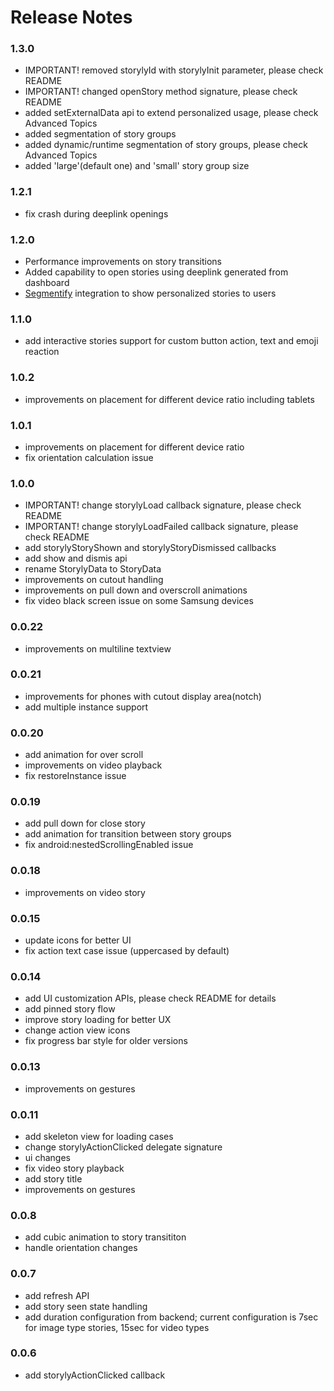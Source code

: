 # Release Notes
### 1.3.0
* IMPORTANT! removed storylyId with storylyInit parameter, please check README
* IMPORTANT! changed openStory method signature, please check README
* added setExternalData api to extend personalized usage, please check Advanced Topics
* added segmentation of story groups
* added dynamic/runtime segmentation of story groups, please check Advanced Topics
* added 'large'(default one) and 'small' story group size 

### 1.2.1
* fix crash during deeplink openings

### 1.2.0
* Performance improvements on story transitions
* Added capability to open stories using deeplink generated from dashboard
* [Segmentify](https://www.segmentify.com/) integration to show personalized stories to users

### 1.1.0
* add interactive stories support for custom button action, text and emoji reaction

### 1.0.2
* improvements on placement for different device ratio including tablets

### 1.0.1
* improvements on placement for different device ratio
* fix orientation calculation issue

### 1.0.0
* IMPORTANT! change storylyLoad callback signature, please check README
* IMPORTANT! change storylyLoadFailed callback signature, please check README
* add storylyStoryShown and storylyStoryDismissed callbacks
* add show and dismis api
* rename StorylyData to StoryData
* improvements on cutout handling
* improvements on pull down and overscroll animations
* fix video black screen issue on some Samsung devices

### 0.0.22
* improvements on multiline textview

### 0.0.21
* improvements for phones with cutout display area(notch)
* add multiple instance support

### 0.0.20
* add animation for over scroll 
* improvements on video playback
* fix restoreInstance issue

### 0.0.19
* add pull down for close story
* add animation for transition between story groups
* fix android:nestedScrollingEnabled issue

### 0.0.18
* improvements on video story

### 0.0.15
* update icons for better UI
* fix action text case issue (uppercased by default)

### 0.0.14
* add UI customization APIs, please check README for details
* add pinned story flow
* improve story loading for better UX
* change action view icons
* fix progress bar style for older versions

### 0.0.13
* improvements on gestures

### 0.0.11
* add skeleton view for loading cases
* change storylyActionClicked delegate signature 
* ui changes
* fix video story playback
* add story title
* improvements on gestures

### 0.0.8
* add cubic animation to story transititon
* handle orientation changes

### 0.0.7
* add refresh API
* add story seen state handling
* add duration configuration from backend; current configuration is 7sec for image type stories, 15sec for video types

### 0.0.6
* add storylyActionClicked callback
